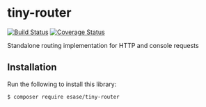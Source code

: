 # tiny-router

[![Build Status](https://travis-ci.com/esase/tiny-router.svg?branch=master)](https://travis-ci.com/github/esase/tiny-router/builds)
[![Coverage Status](https://coveralls.io/repos/github/esase/tiny-router/badge.svg?branch=master)](https://coveralls.io/github/esase/tiny-router?branch=master)

Standalone routing implementation for HTTP and console requests


## Installation

Run the following to install this library:

```bash
$ composer require esase/tiny-router
```
